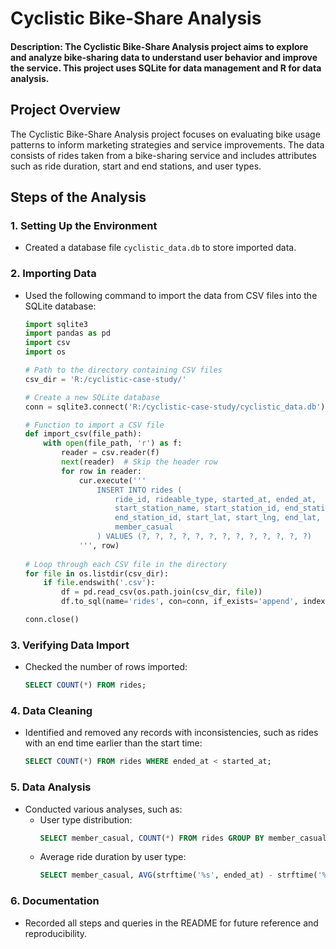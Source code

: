 # Cyclistic Bike-Share Analysis
#### Description: The Cyclistic Bike-Share Analysis project aims to explore and analyze bike-sharing data to understand user behavior and improve the service. This project uses SQLite for data management and R for data analysis.

## Project Overview
The Cyclistic Bike-Share Analysis project focuses on evaluating bike usage patterns to inform marketing strategies and service improvements. The data consists of rides taken from a bike-sharing service and includes attributes such as ride duration, start and end stations, and user types.

## Steps of the Analysis

### 1. Setting Up the Environment
- Created a database file `cyclistic_data.db` to store imported data.

### 2. Importing Data
- Used the following command to import the data from CSV files into the SQLite database:
    ```python
    import sqlite3
    import pandas as pd
    import csv
    import os

    # Path to the directory containing CSV files
    csv_dir = 'R:/cyclistic-case-study/'

    # Create a new SQLite database
    conn = sqlite3.connect('R:/cyclistic-case-study/cyclistic_data.db')

    # Function to import a CSV file
    def import_csv(file_path):
        with open(file_path, 'r') as f:
            reader = csv.reader(f)
            next(reader)  # Skip the header row
            for row in reader:
                cur.execute('''
                    INSERT INTO rides (
                        ride_id, rideable_type, started_at, ended_at,
                        start_station_name, start_station_id, end_station_name,
                        end_station_id, start_lat, start_lng, end_lat, end_lng,
                        member_casual
                    ) VALUES (?, ?, ?, ?, ?, ?, ?, ?, ?, ?, ?, ?, ?)
                ''', row)
                
    # Loop through each CSV file in the directory
    for file in os.listdir(csv_dir):
        if file.endswith('.csv'):
            df = pd.read_csv(os.path.join(csv_dir, file))
            df.to_sql(name='rides', con=conn, if_exists='append', index=False)

    conn.close()

### 3. Verifying Data Import
- Checked the number of rows imported:
    ```sql
    SELECT COUNT(*) FROM rides;
    ```

### 4. Data Cleaning
- Identified and removed any records with inconsistencies, such as rides with an end time earlier than the start time:
    ```sql
    SELECT COUNT(*) FROM rides WHERE ended_at < started_at;
    ```

### 5. Data Analysis
- Conducted various analyses, such as:
    - User type distribution:
      ```sql
      SELECT member_casual, COUNT(*) FROM rides GROUP BY member_casual;
      ```
    - Average ride duration by user type:
      ```sql
      SELECT member_casual, AVG(strftime('%s', ended_at) - strftime('%s', started_at)) AS avg_duration FROM rides GROUP BY member_casual;
      ```

### 6. Documentation
- Recorded all steps and queries in the README for future reference and reproducibility.


